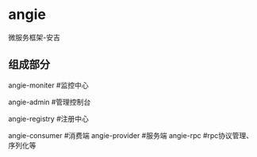 # angie
微服务框架-安吉

## 组成部分  
  angie-moniter #监控中心

  angie-admin #管理控制台

  angie-registry #注册中心

  angie-consumer #消费端
  angie-provider #服务端
  angie-rpc  #rpc协议管理、序列化等


